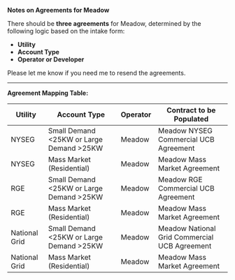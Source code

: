 **Notes on Agreements for Meadow**

There should be **three agreements** for Meadow, determined by the following logic based on the intake form:

- **Utility**
- **Account Type**
- **Operator or Developer**

Please let me know if you need me to resend the agreements.

---

**Agreement Mapping Table:**

| Utility        | Account Type                              | Operator | Contract to be Populated                             |
|----------------|--------------------------------------------|----------|------------------------------------------------------|
| NYSEG          | Small Demand <25KW or Large Demand >25KW  | Meadow   | Meadow NYSEG Commercial UCB Agreement               |
| NYSEG          | Mass Market (Residential)                 | Meadow   | Meadow Mass Market Agreement                        |
| RGE            | Small Demand <25KW or Large Demand >25KW  | Meadow   | Meadow RGE Commercial UCB Agreement                |
| RGE            | Mass Market (Residential)                 | Meadow   | Meadow Mass Market Agreement                        |
| National Grid  | Small Demand <25KW or Large Demand >25KW  | Meadow   | Meadow National Grid Commercial UCB Agreement       |
| National Grid  | Mass Market (Residential)                 | Meadow   | Meadow Mass Market Agreement                        |

